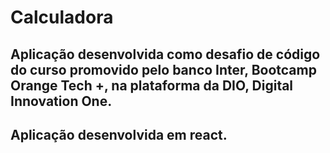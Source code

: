 # Calculadora

## Aplicação desenvolvida como desafio de código do curso promovido pelo banco Inter, Bootcamp Orange Tech +, na plataforma da DIO, Digital Innovation One.

## Aplicação desenvolvida em react.